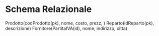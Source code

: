 # Schema Relazionale

Prodotto(codProdotto(pk), nome, costo, prezz, )
Reparto(idReparto(pk), descrizione)
Fornitore(PartitaIVA(id), nome, indirizzo, citta)
